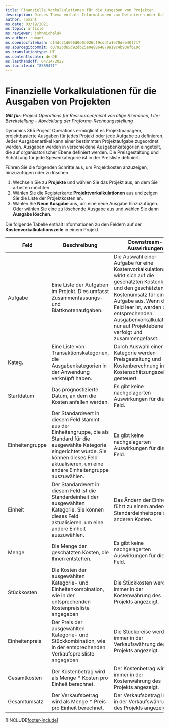 ```yaml
---
title: Finanzielle Vorkalkulationen für die Ausgaben von Projekten
description: Dieses Thema enthält Informationen zum Definieren oder Kalkulieren projektbasierter Ausgaben.
author: rumant
ms.date: 03/19/2021
ms.topic: article
ms.reviewer: johnmichalak
ms.author: rumant
ms.openlocfilehash: c14dc31d666d0e0d026cf9cddfa1e78dee40f717
ms.sourcegitcommit: c0792bd65d92db25e0e8864879a19c4b93efb10c
ms.translationtype: HT
ms.contentlocale: de-DE
ms.lasthandoff: 04/14/2022
ms.locfileid: "8589471"
---
```

# <a name="financial-estimates-for-expenses-on-projects"></a>Finanzielle Vorkalkulationen für die Ausgaben von Projekten
_**Gilt für:** Project Operations für Ressourcen/nicht vorrätige Szenarien, Lite-Bereitstellung – Abwicklung der Proforma-Rechnungsstellung_

Dynamics 365 Project Operations ermöglicht es Projektmanagern, projektbasierte Ausgaben für jedes Projekt oder jede Aufgabe zu definieren. Jeder Ausgabenartikel kann einer bestimmten Projektaufgabe zugeordnet werden. Ausgaben werden in verschiedene Ausgabenkategorien eingeteilt, die auf organisatorischer Ebene definiert werden. Die Preisgestaltung und Schätzung für jede Spesenkategorie ist in der Preisliste definiert. 

Führen Sie die folgenden Schritte aus, um Projektkosten anzuzeigen, hinzuzufügen oder zu löschen.

1. Wechseln Sie zu **Projekte** und wählen Sie das Projekt aus, an dem Sie arbeiten möchten.
2. Wählen Sie die Registerkarte **Projektvorkalkulationen** aus und zeigen Sie die Liste der Projektkosten an.
3. Wählen Sie **Neue Ausgabe** aus, um eine neue Ausgabe hinzuzufügen. Oder wählen Sie eine zu löschende Ausgabe aus und wählen Sie dann **Ausgabe löschen**.

Die folgende Tabelle enthält Informationen zu den Feldern auf der **Kostenvorkalkulationszeile** in einem Projekt. 

| **Feld** | **Beschreibung** | **Downstream-Auswirkungen** |
| --- | --- | --- |
| Aufgabe | Eine Liste der Aufgaben im Projekt. Dies umfasst Zusammenfassungs- und Blattknotenaufgaben. | Die Auswahl einer Aufgabe für eine Kostenvorkalkulationszeile wirkt sich auf die geschätzten Kostenkosten und den geschätzten Kostenumsatz für eine Aufgabe aus. Wenn dieses Feld leer ist, werden die entsprechenden Ausgabenvorkalkulationen nur auf Projektebene verfolgt und zusammengefasst. |
| Kateg. | Eine Liste von Transaktionskategorien, die Ausgabenkategorien in der Anwendung verknüpft haben. | Durch Auswahl einer Kategorie werden Preisgestaltung und Kostenberechnung in der Kostenschätzungszeile gesteuert. |
| Startdatum | Das prognostizierte Datum, an dem die Kosten anfallen werden. | Es gibt keine nachgelagerten Auswirkungen für dieses Feld. |
| Einheitengruppe | Der Standardwert in diesem Feld stammt aus der Einheitengruppe, die als Standard für die ausgewählte Kategorie eingerichtet wurde. Sie können dieses Feld aktualisieren, um eine andere Einheitengruppe auszuwählen. | Es gibt keine nachgelagerten Auswirkungen für dieses Feld. |
| Einheit | Der Standardwert in diesem Feld ist die Standardeinheit der ausgewählten Kategorie. Sie können dieses Feld aktualisieren, um eine andere Einheit auszuwählen. | Das Ändern der Einheit führt zu einem anderen Standardeinheitspreis und anderen Kosten. |
| Menge | Die Menge der geschätzten Kosten, die Ihnen entstehen. | Es gibt keine nachgelagerten Auswirkungen für dieses Feld. |
| Stückkosten | Die Kosten der ausgewählten Kategorie- und Einheitenkombination, wie in der entsprechenden Kostenpreisliste angegeben | Die Stückkosten werden immer in der Kostenwährung des Projekts angezeigt. |
| Einheitenpreis | Der Preis der ausgewählten Kategorie- und Stückkombination, wie in der entsprechenden Verkaufspreisliste angegeben. | Die Stückpreise werden immer in der Verkaufswährung des Projekts angezeigt. |
| Gesamtkosten | Der Kostenbetrag wird als Menge \* Kosten pro Einheit berechnet.| Der Kostenbetrag wird immer in der Kostenwährung des Projekts angezeigt. |
| Gesamtumsatz | Der Verkaufsbetrag wird als Menge \* Preis pro Einheit berechnet. | Der Verkaufsbetrag immer in der Verkaufswährung des Projekts angezeigt. |


[!INCLUDE[footer-include](../includes/footer-banner.md)]
